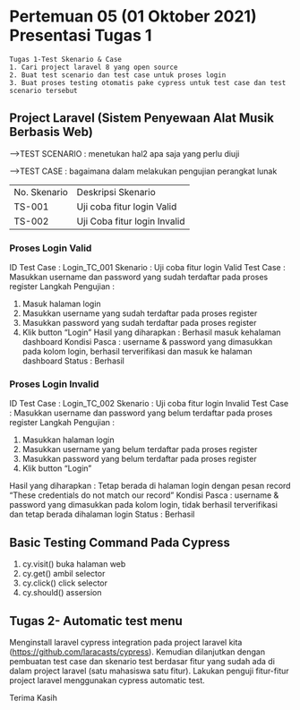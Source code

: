# Pertemuan 05 (01 Oktober 2021) Presentasi Tugas 1
    Tugas 1-Test Skenario & Case
    1. Cari project laravel 8 yang open source
    2. Buat test scenario dan test case untuk proses login
    3. Buat proses testing otomatis pake cypress untuk test case dan test scenario tersebut

## Project Laravel  (Sistem Penyewaan Alat Musik Berbasis Web) 
-->TEST SCENARIO : menetukan hal2 apa saja yang perlu diuji

-->TEST CASE : bagaimana dalam melakukan pengujian perangkat lunak

|  |  |
|--|--|
| No. Skenario | Deskripsi Skenario |
| TS-001 | Uji coba fitur login Valid |
| TS-002 | Uji Coba fitur login Invalid |

### Proses Login Valid 
ID Test Case : Login_TC_001
Skenario : Uji coba fitur login Valid
Test Case : Masukkan username dan password yang sudah terdaftar pada proses register
Langkah Pengujian :
1. Masuk halaman login
2. Masukkan username yang sudah terdaftar pada proses register
3. Masukkan password yang sudah terdaftar pada proses register
4. Klik button “Login”
Hasil yang diharapkan : Berhasil masuk kehalaman dashboard
Kondisi Pasca : username & password yang dimasukkan pada kolom login, berhasil terverifikasi dan masuk ke halaman dashboard
Status : Berhasil


### Proses Login Invalid 
ID Test Case : Login_TC_002
Skenario : Uji coba fitur login Invalid 
Test Case : Masukkan username dan password yang belum terdaftar pada proses register
Langkah Pengujian :
1. Masukkan halaman login
2. Masukkan username yang belum terdaftar pada proses register
3. Masukkan password yang belum terdaftar pada proses register
4. Klik button “Login”

Hasil yang diharapkan : Tetap berada di halaman login dengan pesan record “These credentials do not match our record”
Kondisi Pasca : username & password yang dimasukkan pada kolom login, tidak berhasil terverifikasi dan tetap berada dihalaman login
Status : Berhasil

## Basic Testing Command Pada Cypress
1. cy.visit() buka halaman web
2. cy.get() ambil selector
3. cy.click() click selector
4. cy.should() assersion

## Tugas 2- Automatic test menu
Menginstall laravel cypress integration pada project laravel kita (https://github.com/laracasts/cypress). Kemudian dilanjutkan dengan pembuatan test case dan skenario test berdasar fitur yang sudah ada di dalam project laravel (satu mahasiswa satu fitur). Lakukan penguji fitur-fitur project laravel menggunakan cypress automatic test. 

Terima Kasih
